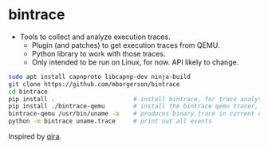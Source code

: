 bintrace
========

* Tools to collect and analyze execution traces.
  * Plugin (and patches) to get execution traces from QEMU.
  * Python library to work with those traces.
  * Only intended to be run on Linux, for now. API likely to change.

```bash
sudo apt install capnproto libcapnp-dev ninja-build
git clone https://github.com/mborgerson/bintrace
cd bintrace
pip install .                      # install bintrace, for trace analysis
pip install ./bintrace-qemu        # install the bintrace qemu tracer, for trace collection
bintrace-qemu /usr/bin/uname -a    # produces binary.trace in current dir
python -m bintrace uname.trace     # print out all events
```

Inspired by [qira](https://qira.me/).
